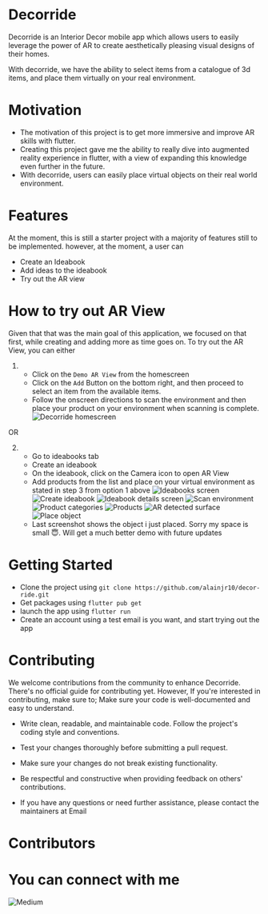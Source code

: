 # Decorride

Decorride is an Interior Decor mobile app which allows users to easily leverage the power of AR to create aesthetically pleasing visual designs of their homes.

With decorride, we have the ability to select items from a catalogue of 3d items, and place them virtually on your real environment.

# Motivation
- The motivation of this project is to get more immersive and improve AR skills with flutter.
- Creating this project gave me the ability to really dive into augmented reality experience in flutter, with a view of expanding this knowledge even   further in the future.
- With decorride, users can easily place virtual objects on their real world environment.

# Features
At the moment, this is still a starter project with a majority of features still to be implemented. however, at the moment, a user can
- Create an Ideabook
- Add ideas to the ideabook
- Try out the AR view

# How to try out AR View
Given that that was the main goal of this application, we focused on that first, while creating and adding more as time goes on. To try out the AR  View, you can either
1. -  Click on the `Demo AR View` from the homescreen
    - Click on the `Add` Button on the bottom right, and then proceed to select an item from the available items.
    - Follow the onscreen directions to scan the environment and then place your product on your environment when  scanning is complete. ![Decorride homescreen](assets/doc_assets/Screenshot_20230831-161833-min.png)

 OR

 2. - Go to ideabooks tab
    - Create an ideabook
    -  On the ideabook, click on the Camera icon to open AR View
    - Add products from the list and place on your virtual environment as stated in step 3 from option 1 above
    ![Ideabooks screen](assets/doc_assets/Screenshot_20230831-161846-min.png) ![Create ideabook](assets/doc_assets/Screenshot_20230831-161853-min.png) ![Ideabook details screen](assets/doc_assets/Screenshot_20230831-161904-min.png) ![Scan environment](assets/doc_assets/Screenshot_20230831-161934-min.png) ![Product categories](assets/doc_assets/Screenshot_20230831-161949-min.png) ![Products](assets/doc_assets/Screenshot_20230831-162014-min.png) ![AR detected surface](assets/doc_assets/Screenshot_20230831-162126-min.png) ![Place object](assets/doc_assets/Screenshot_20230831-163204-min.png)
    - Last screenshot shows the object i just placed. Sorry my space is small  😇. Will get a much better demo with future updates


# Getting Started
- Clone the project using `git clone https://github.com/alainjr10/decor-ride.git`
- Get packages using `flutter pub get`
- launch the app using `flutter run`
- Create an account using a test email is you want, and start trying out the app

# Contributing
We welcome contributions from the community to enhance Decorride. There's no official guide for contributing yet. However, If you're interested in contributing, make sure to;
Make sure your code is well-documented and easy to understand.

- Write clean, readable, and maintainable code. Follow the project's coding style and conventions.

- Test your changes thoroughly before submitting a pull request.

- Make sure your changes do not break existing functionality.

- Be respectful and constructive when providing feedback on others' contributions.

- If you have any questions or need further assistance, please contact the maintainers at Email

# Contributors


# You can connect with me 
![Medium](https://img.shields.io/badge/Medium-12100E?style=for-the-badge&logo=medium&logoColor=white)


